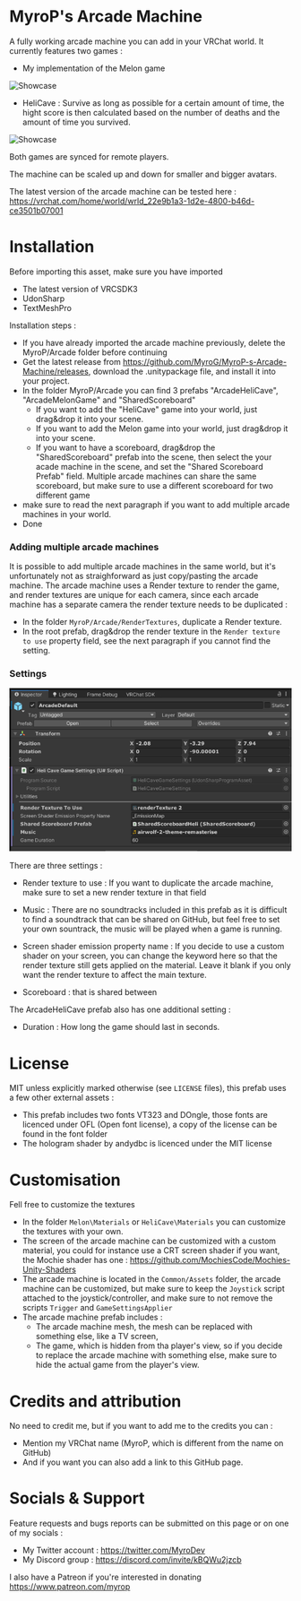 # MyroP's Arcade Machine

A fully working arcade machine you can add in your VRChat world.
It currently features two games :

- My implementation of the Melon game

![Showcase](https://github.com/MyroG/MyroP-s-Arcade-Machine/blob/master/Doc/fruit.gif)

- HeliCave : Survive as long as possible for a certain amount of time, the hight score is then calculated based on the number of deaths and the amount of time you survived.

![Showcase](https://github.com/MyroG/MyroP-s-Arcade-Machine/blob/master/Doc/heli.gif)

Both games are synced for remote players.

The machine can be scaled up and down for smaller and bigger avatars.

The latest version of the arcade machine can be tested here : https://vrchat.com/home/world/wrld_22e9b1a3-1d2e-4800-b46d-ce3501b07001

# Installation

Before importing this asset, make sure you have imported
- The latest version of VRCSDK3
- UdonSharp
- TextMeshPro

Installation steps :
- If you have already imported the arcade machine previously, delete the MyroP/Arcade folder before continuing
- Get the latest release from https://github.com/MyroG/MyroP-s-Arcade-Machine/releases, download the .unitypackage file, and install it into your project.
- In the folder MyroP/Arcade you can find 3 prefabs "ArcadeHeliCave", "ArcadeMelonGame" and "SharedScoreboard"
    - If you want to add the "HeliCave" game into your world, just drag&drop it into your scene.
    - If you want to add the Melon game into your world, just drag&drop it into your scene.
    - If you want to have a scoreboard, drag&drop the "SharedScoreboard" prefab into the scene, then select the your acade machine in the scene, and set the "Shared Scoreboard Prefab" field. Multiple arcade machines can share the same scoreboard, but make sure to use a different scoreboard for two different game
- make sure to read the next paragraph if you want to add multiple arcade machines in your world.
- Done

### Adding multiple arcade machines

It is possible to add multiple arcade machines in the same world, but it's unfortunately not as straighforward as just copy/pasting the arcade machine.
The arcade machine uses a Render texture to render the game, and render textures are unique for each camera, since each arcade machine has a separate camera the render texture needs to be duplicated :
- In the folder `MyroP/Arcade/RenderTextures`, duplicate a Render texture.
- In the root prefab, drag&drop the render texture in the `Render texture to use` property field, see the next paragraph if you cannot find the setting.

### Settings

![Settings](https://github.com/MyroG/MyroP-s-Arcade-Machine/blob/master/Doc/settings.png)

There are three settings :
- Render texture to use : If you want to duplicate the arcade machine, make sure to set a new render texture in that field

- Music : There are no soundtracks included in this prefab as it is difficult to find a soundtrack that can be shared on GitHub, but feel free to set your own sountrack, the music will be played when a game is running.
- Screen shader emission property name : If you decide to use a custom shader on your screen, you can change the keyword here so that the render texture still gets applied on the material. Leave it blank if you only want the render texture to affect the main texture.
- Scoreboard :  that is shared between 

The ArcadeHeliCave prefab also has one additional setting :
- Duration : How long the game should last in seconds.

# License

MIT unless explicitly marked otherwise (see `LICENSE` files), this prefab uses a few other external assets :
- This prefab includes two fonts VT323 and DOngle, those fonts are licenced under OFL (Open font license), a copy of the license can be found in the font folder
- The hologram shader by andydbc is licenced under the MIT license

# Customisation

Fell free to customize the textures
- In the folder `Melon\Materials` or `HeliCave\Materials` you can customize the textures with your own.
- The screen of the arcade machine can be customized with a custom material, you could for instance use a CRT screen shader if you want, the Mochie shader has one : https://github.com/MochiesCode/Mochies-Unity-Shaders
- The arcade machine is located in the `Common/Assets` folder, the arcade machine can be customized, but make sure to keep the `Joystick` script attached to the joystick/controller, and make sure to not remove the scripts `Trigger` and `GameSettingsApplier`
- The arcade machine prefab includes :
    - The arcade machine mesh, the mesh can be replaced with something else, like a TV screen, 
    - The game, which is hidden from tha player's view, so if you decide to replace the arcade machine with something else, make sure to hide the actual game from the player's view.

# Credits and attribution

No need to credit me, but if you want to add me to the credits you can :
- Mention my VRChat name (MyroP, which is different from the name on GitHub)
- And if you want you can also add a link to this GitHub page.

# Socials & Support

Feature requests and bugs reports can be submitted on this page or on one of my socials :
- My Twitter account : https://twitter.com/MyroDev
- My Discord group : https://discord.com/invite/kBQWu2jzcb

I also have a Patreon if you're interested in donating https://www.patreon.com/myrop

